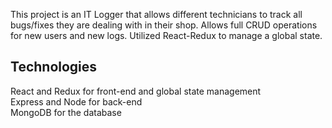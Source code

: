 This project is an IT Logger that allows different technicians to track all bugs/fixes they are dealing with in their shop. Allows full CRUD operations for new users and new logs. Utilized React-Redux to manage a global state.

## Technologies

React and Redux for front-end and global state management<br>
Express and Node for back-end<br>
MongoDB for the database

